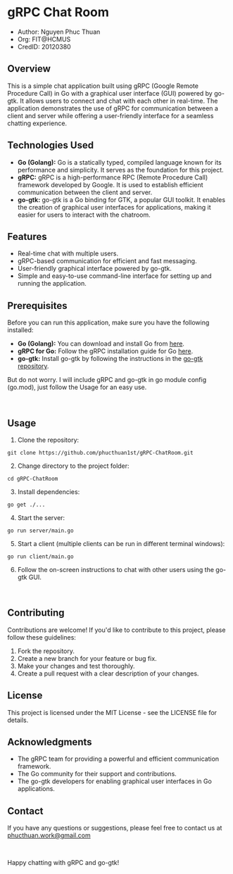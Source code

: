 # gRPC Chat Room 

- Author: Nguyen Phuc Thuan
- Org: FIT@HCMUS
- CredID: 20120380

## Overview

This is a simple chat application built using gRPC (Google Remote Procedure Call) in Go with a graphical user interface (GUI) powered by go-gtk. It allows users to connect and chat with each other in real-time. The application demonstrates the use of gRPC for communication between a client and server while offering a user-friendly interface for a seamless chatting experience.

## Technologies Used

- **Go (Golang):** Go is a statically typed, compiled language known for its performance and simplicity. It serves as the foundation for this project.
- **gRPC:** gRPC is a high-performance RPC (Remote Procedure Call) framework developed by Google. It is used to establish efficient communication between the client and server.
- **go-gtk:** go-gtk is a Go binding for GTK, a popular GUI toolkit. It enables the creation of graphical user interfaces for applications, making it easier for users to interact with the chatroom.

## Features

- Real-time chat with multiple users.
- gRPC-based communication for efficient and fast messaging.
- User-friendly graphical interface powered by go-gtk.
- Simple and easy-to-use command-line interface for setting up and running the application.

## Prerequisites

Before you can run this application, make sure you have the following installed:

- **Go (Golang):** You can download and install Go from [here](https://golang.org/dl/).
- **gRPC for Go:** Follow the gRPC installation guide for Go [here](https://grpc.io/docs/languages/go/quickstart/).
- **go-gtk:** Install go-gtk by following the instructions in the [go-gtk repository](https://github.com/mattn/go-gtk).

But do not worry. I will include gRPC and go-gtk in go module config (go.mod), just follow the Usage for an easy use.

<br>

## Usage

1. Clone the repository:
```
git clone https://github.com/phucthuan1st/gRPC-ChatRoom.git
```
2. Change directory to the project folder:
```
cd gRPC-ChatRoom
```
3. Install dependencies:
```
go get ./...
```
4. Start the server:
```
go run server/main.go
```
5. Start a client (multiple clients can be run in different terminal windows):
```
go run client/main.go
```
6. Follow the on-screen instructions to chat with other users using the go-gtk GUI.

<br> 

## Contributing

Contributions are welcome! If you'd like to contribute to this project, please follow these guidelines:

1. Fork the repository.
2. Create a new branch for your feature or bug fix.
3. Make your changes and test thoroughly.
4. Create a pull request with a clear description of your changes.

## License

This project is licensed under the MIT License - see the LICENSE file for details.

## Acknowledgments

- The gRPC team for providing a powerful and efficient communication framework.
- The Go community for their support and contributions.
- The go-gtk developers for enabling graphical user interfaces in Go applications.

## Contact

If you have any questions or suggestions, please feel free to contact us at phucthuan.work@gmail.com

<br>

Happy chatting with gRPC and go-gtk!
